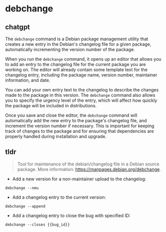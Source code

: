 # debchange 
## chatgpt 
The `debchange` command is a Debian package management utility that creates a new entry in the Debian's changelog file for a given package, automatically incrementing the version number of the package.

When you run the `debchange` command, it opens up an editor that allows you to add an entry to the changelog file for the current package you are working on. The editor will already contain some template text for the changelog entry, including the package name, version number, maintainer information, and date.

You can add your own entry text to the changelog to describe the changes made to the package in this version. The `debchange` command also allows you to specify the urgency level of the entry, which will affect how quickly the package will be included in distributions.

Once you save and close the editor, the `debchange` command will automatically add the new entry to the package's changelog file, and increment the version number if necessary. This is important for keeping track of changes to the package and for ensuring that dependencies are properly handled during installation and upgrade. 

## tldr 
 
> Tool for maintenance of the debian/changelog file in a Debian source package.
> More information: <https://manpages.debian.org/debchange>.

- Add a new version for a non-maintainer upload to the changelog:

`debchange --nmu`

- Add a changelog entry to the current version:

`debchange --append`

- Add a changelog entry to close the bug with specified ID:

`debchange --closes {{bug_id}}`
